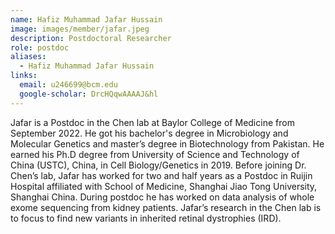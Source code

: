 ```yaml
---
name: Hafiz Muhammad Jafar Hussain
image: images/member/jafar.jpeg
description: Postdoctoral Researcher
role: postdoc
aliases:
  - Hafiz Muhammad Jafar Hussain
links:
  email: u246699@bcm.edu
  google-scholar: DrcHQqwAAAAJ&hl
---
```


Jafar is a Postdoc in the Chen lab at Baylor College of Medicine from September 2022. He got his bachelor's degree in Microbiology and Molecular Genetics and master’s degree in Biotechnology from Pakistan. He earned his Ph.D degree from University of Science and Technology of China (USTC), China, in Cell Biology/Genetics in 2019. Before joining Dr. Chen’s lab, Jafar has worked for two and half years as a Postdoc in Ruijin Hospital affiliated with School of Medicine, Shanghai Jiao Tong University, Shanghai China. During postdoc he has worked on data analysis of whole exome sequencing from kidney patients.  Jafar’s research in the Chen lab is to focus to find new variants in inherited retinal dystrophies (IRD).
